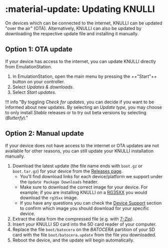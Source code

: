 #  :material-update: Updating KNULLI

On devices which can be connected to the internet, KNULLI can be updated "over the air" (OTA). Alternatively, KNULLI can also be updated by downloading the respective update file and installing it manually.

## Option 1: OTA update

If your device has access to the internet, you can update KNULLI directly from EmulationStation.

1. In EmulationStation, open the main menu by pressing the ++"Start"++ button on your controller.
2. Select *Updates & downloads*.
3. Select *Start updates*.

!!! info "By toggling *Check for updates*, you can decide if you want to be informed about new updates. By selecting an *Update type*, you may choose to only install *Stable* releases or to try out beta versions by selecting (*Butterfy*)."

## Option 2: Manual update

If your device does not have access to the internet or OTA updates are not available for other reasons, you can still update your KNULLI installation manually.


1. Download the latest update (the file name ends with `boot.gz` or `boot.tar.gz`) for your device from the [Releases page](https://github.com/knulli-cfw/distribution/releases/latest).
    * You'll find download links for each device/platform we support under the `Update Package Downloads` header.
    * Make sure to download the correct image for your device.  For example; if you are installing KNULLI on a [RG35XX](../devices/anbernic/rg35xx.md) you would download the `rg35xx` image.
    * If you have any questions you can check the [Device Support](../devices/index.md) section to confirm which image you should download for your specific device.
2. Extract the data from the compressed file (e.g. with [7-Zip](https://7-zip.org/)).
3. Insert your KNULLI SD card into the SD card reader of your computer.
4. Replace the file `boot/batocera` on the *BATOCERA* partition of your SD card with the file `boot/batocera.update` from the file you downloaded.
5. Reboot the device, and the update will begin automatically.

